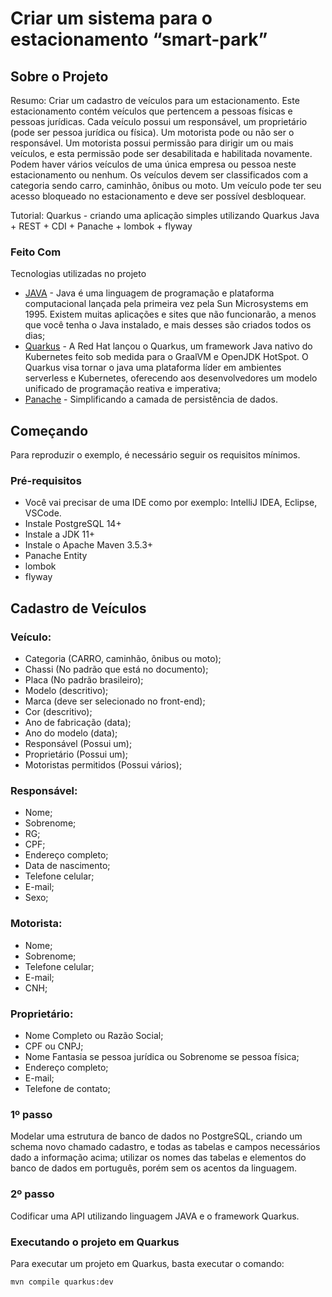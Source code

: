 # Criar um sistema para o estacionamento “smart-park” 


<!-- ABOUT THE PROJECT -->

## Sobre o Projeto

Resumo: Criar um cadastro de veículos para um estacionamento. Este estacionamento contém veículos que pertencem a pessoas físicas e pessoas jurídicas. Cada veículo possui um responsável, um proprietário (pode ser pessoa jurídica ou física). Um motorista pode ou não ser o responsável. Um motorista possui permissão para dirigir um ou mais veículos, e esta permissão pode ser desabilitada e habilitada novamente. Podem haver vários veículos de uma única empresa ou pessoa  neste estacionamento ou nenhum. Os veículos devem ser classificados com a categoria sendo carro, caminhão, ônibus ou moto. Um veículo pode ter seu acesso bloqueado no estacionamento e deve ser possível desbloquear.


Tutorial: Quarkus - criando uma aplicação simples utilizando Quarkus Java + REST + CDI + Panache + lombok + flyway

### Feito Com

Tecnologias utilizadas no projeto

- [JAVA](https://www.java.com/pt_BR/download/) - Java é uma linguagem de programação e plataforma computacional lançada pela primeira vez pela Sun Microsystems em 1995. Existem muitas aplicações e sites que não funcionarão, a menos que você tenha o Java instalado, e mais desses são criados todos os dias;
- [Quarkus](https://quarkus.io/) - A Red Hat lançou o Quarkus, um framework Java nativo do Kubernetes feito sob medida para o GraalVM e OpenJDK HotSpot. O Quarkus visa tornar o java uma plataforma líder em ambientes serverless e Kubernetes, oferecendo aos desenvolvedores um modelo unificado de programação reativa e imperativa;
- [Panache](https://quarkus.io/guides/hibernate-orm-panache) - Simplificando a camada de persistência de dados.

<!-- GETTING STARTED -->

## Começando

Para reproduzir o exemplo, é necessário seguir os requisitos mínimos.

### Pré-requisitos

 - Você vai precisar de uma IDE como por exemplo: IntelliJ IDEA, Eclipse, VSCode.
 - Instale PostgreSQL 14+
 - Instale a JDK 11+
 - Instale o Apache Maven 3.5.3+ 
 - Panache Entity
 - lombok
 - flyway



## Cadastro de Veículos


### Veículo:
* Categoria (CARRO, caminhão, ônibus ou moto);
* Chassi (No padrão que está no documento);
* Placa (No padrão brasileiro);
* Modelo (descritivo);
* Marca (deve ser selecionado no front-end);
* Cor (descritivo);
* Ano de fabricação (data);
* Ano do modelo (data);
* Responsável (Possui um);
* Proprietário (Possui um);
* Motoristas permitidos (Possui vários);

### Responsável:
* Nome;
* Sobrenome;
* RG;
* CPF;
* Endereço completo;
* Data de nascimento;
* Telefone celular;
* E-mail;
* Sexo;

### Motorista:
* Nome;
* Sobrenome;
* Telefone celular;
* E-mail;
* CNH;

### Proprietário:
* Nome Completo ou Razão Social;
* CPF ou CNPJ;
* Nome Fantasia se pessoa jurídica ou Sobrenome se pessoa física;
* Endereço completo;
* E-mail;
* Telefone de contato;


### 1º passo 
Modelar uma estrutura de banco de dados no PostgreSQL, criando um schema novo chamado cadastro, e todas as tabelas e campos necessários dado a informação acima; utilizar os nomes das tabelas e elementos do banco de dados em português, porém sem os acentos da linguagem.

### 2º passo  
Codificar uma API utilizando linguagem JAVA e o framework Quarkus.


### Executando o projeto em Quarkus

Para executar um projeto em Quarkus, basta executar o comando: 
```sh
mvn compile quarkus:dev
```
	
